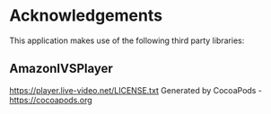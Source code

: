 # Acknowledgements
This application makes use of the following third party libraries:

## AmazonIVSPlayer

https://player.live-video.net/LICENSE.txt
Generated by CocoaPods - https://cocoapods.org
